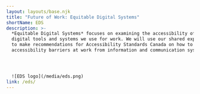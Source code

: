 ```yaml
---
layout: layouts/base.njk
title: "Future of Work: Equitable Digital Systems"
shortName: EDS
description: >-
  *Equitable Digital Systems* focuses on examining the accessibility of the
  digital tools and systems we use for work. We will use our shared experiences
  to make recommendations for Accessibility Standards Canada on how to prevent
  accessibility barriers at work from information and communication systems.




  ![EDS logo](/media/eds.png)
link: /eds/
---
```

